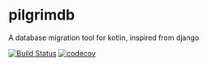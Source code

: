 # pilgrimdb
A database migration tool for kotlin, inspired from django

[![Build Status](https://travis-ci.org/pilgrimdb-io/pilgrimdb.svg?branch=master)](https://travis-ci.org/pilgrimdb-io/pilgrimdb)
[![codecov](https://codecov.io/gh/pilgrimdb-io/pilgrimdb/branch/master/graph/badge.svg)](https://codecov.io/gh/pilgrimdb-io/pilgrimdb)

